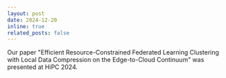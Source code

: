 ```yaml
---
layout: post
date: 2024-12-20
inline: true
related_posts: false
---
```


Our paper "Efficient Resource-Constrained Federated Learning Clustering with Local Data Compression on the Edge-to-Cloud Continuum" was presented at HiPC 2024.


